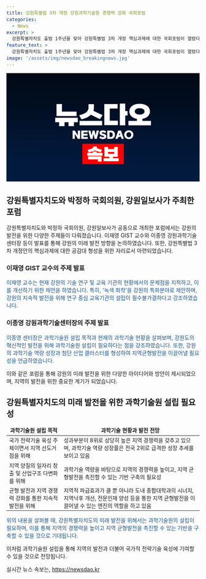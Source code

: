 ```yaml
---
title: 강원특별법 3차 개정 강원과학기술원 경쟁력 강화 국회포럼
categories:
  - News
excerpt: >
  강원특별자치도 출범 1주년을 맞아 강원특별법 3차 개정 핵심과제에 대한 국회포럼이 열렸다. 박정하 국회의원, 강원일보사가 공동주최한 이 포럼은 강원특별자치도와 과학기술원 설립에 대한 논의가 진행되었다. GIST 교수와 강원과학기술센터장의 주제 발표를 통해 강원의 과학기술 현황과 향후 발전 방안에 대한 의견이 제시되었다. 박정하 국회의원과 박진오 강원일보사장 등이 참석한 가운데, 지속 가능한 발전을 위한 연구중심 교육기관 설립의 필요성이 강조되었다. 또한, 강원특별자치도는 5+1 첨단 산업 클러스터 추진을 통해 경쟁력을 확보하고 있으며, 지역의 과학기술 역량 성장이 급격히 진행되는 등, 강원의 미래를 위한 발전전략에 대한 기대가 높아지고 있다.
feature_text: >
  강원특별자치도 출범 1주년을 맞아 강원특별법 3차 개정 핵심과제에 대한 국회포럼이 열렸다. 박정하 국회의원, 강원일보사가 공동주최한 이 포럼은 강원특별자치도와 과학기술원 설립에 대한 논의가 진행되었다. GIST 교수와 강원과학기술센터장의 주제 발표를 통해 강원의 과학기술 현황과 향후 발전 방안에 대한 의견이 제시되었다. 박정하 국회의원과 박진오 강원일보사장 등이 참석한 가운데, 지속 가능한 발전을 위한 연구중심 교육기관 설립의 필요성이 강조되었다. 또한, 강원특별자치도는 5+1 첨단 산업 클러스터 추진을 통해 경쟁력을 확보하고 있으며, 지역의 과학기술 역량 성장이 급격히 진행되는 등, 강원의 미래를 위한 발전전략에 대한 기대가 높아지고 있다.
image: '/assets/img/newsdao_breakingnews.jpg'
---
```


<p><img src="/assets/img/newsdao_breakingnews.jpg" alt="pcversion 속보" /></p>

<h2 data-ke-size="size26">강원특별자치도와 박정하 국회의원, 강원일보사가 주최한 포럼</h2>

<p>강원특별자치도와 박정하 국회의원, 강원일보사가 공동으로 개최한 포럼에서는 강원의 발전을 위한 다양한 주제들이 다뤄졌습니다. 이재영 GIST 교수와 이종영 강원과학기술센터장 등이 발표를 통해 강원의 미래 발전 방향을 논의하였습니다. 또한, 강원특별법 3차 개정안의 핵심과제에 대한 공감대 형성을 위한 자리로서 마련되었습니다.</p>

<h3>이재영 GIST 교수의 주제 발표</h3>

<p><span style="color: #1a5490;">이재영 교수는 현재 강원의 기술 연구 및 교육 기관의 현황에서의 문제점을 지적하고, 이를 개선하기 위한 제언을 하였습니다. 특히, '녹색 화학'을 강원의 특화분야로 제안하며, 강원의 지속적 발전을 위해 연구 중심 교육기관의 설립이 필수불가결하다고 강조하였습니다.</span></p>

<h3>이종영 강원과학기술센터장의 주제 발표</h3>

<p><span style="color: #1a5490;">이종영 센터장은 과학기술원 설립 목적과 현재의 과학기술 현황을 살펴보며, 강원도의 혁신적인 발전을 위해 과학기술원 설립이 필요하다는 점을 강조하였습니다. 또한, 강원의 과학기술 역량 성장과 첨단 산업 클러스터를 형성하여 지역균형발전을 이끌어낼 필요성을 언급하였습니다.</span></p>

<p>이와 같은 포럼을 통해 강원의 미래 발전을 위한 다양한 아이디어와 방안이 제시되었으며, 지역의 발전을 위한 중요한 계기가 되었습니다.</p>

<h2 data-ke-size="size26">강원특별자치도의 미래 발전을 위한 과학기술원 설립 필요성</h2>

<table>
    <thead>
        <tr>
            <td style="text-align: center; height: 17px;"><b>과학기술원 설립 목적</b></td>
            <td style="text-align: center; height: 17px;"><b>과학기술 현황과 발전 전망</b></td>
        </tr>
    </thead>
    <tbody>
        <tr>
            <td>국가 전략기술 육성 주체이면서 지역 선도거점을 위해</td>
            <td>성과부분이 8위로 상당히 높은 지역 경쟁력을 갖추고 있으며, 과학기술 역량 성장률은 전국 2위로 급격한 성장 추세를 보이고 있음</td>
        </tr>
        <tr>
            <td>지역 양질의 일자리 창출 및 산업구조 다변화를 위해</td>
            <td>과학기술 역량을 바탕으로 지역의 경쟁력을 높이고, 지역 균형발전을 촉진할 수 있는 기반 구축의 필요성</td>
        </tr>
        <tr>
            <td>균형 발전과 지역 경쟁력 강화를 통한 지속적 발전을 위해</td>
            <td>지역적 파급효과가 클 뿐 아니라 도내 종합대학과의 시너지, 지역낙후 개선, 전문인재 양성 등을 통한 지역 균형발전을 이끌어낼 수 있는 엔진의 역할을 하고 있음</td>
        </tr>
    </tbody>
</table>

<p><span style="color: #1a5490;">위의 내용을 살펴볼 때, 강원특별자치도의 미래 발전을 위해서는 과학기술원의 설립이 필요하며, 이를 통해 지역의 경쟁력을 높이고 지역 균형발전을 촉진할 수 있는 기반을 구축할 수 있을 것으로 기대됩니다.</span></p>

<p>이처럼 과학기술원 설립을 통해 지역의 발전과 더불어 국가적 전략기술 육성에 기여할 수 있을 것으로 전망됩니다.</p>
실시간 뉴스 속보는, <a href="https://newsdao.kr" rel="dofollow">https://newsdao.kr</a>


